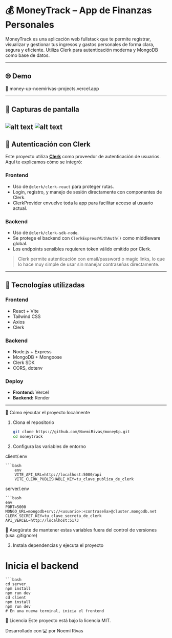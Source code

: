 # 💰 MoneyTrack – App de Finanzas Personales

MoneyTrack es una aplicación web fullstack que te permite registrar, visualizar y gestionar tus ingresos y gastos personales de forma clara, segura y eficiente. Utiliza Clerk para autenticación moderna y MongoDB como base de datos.

---

## 🌐 Demo

🔗 money-up-noemirivas-projects.vercel.app

---

## 📸 Capturas de pantalla


![alt text](<Captura de pantalla 2025-05-20 175911.png>) ![alt text](<Captura de pantalla 2025-05-20 175944-1.png>)
---

## 🔐 Autenticación con Clerk

Este proyecto utiliza **[Clerk](https://clerk.com/)** como proveedor de autenticación de usuarios. Aquí te explicamos cómo se integró:

### Frontend
- Uso de `@clerk/clerk-react` para proteger rutas.
- Login, registro, y manejo de sesión directamente con componentes de Clerk.
- ClerkProvider envuelve toda la app para facilitar acceso al usuario actual.

### Backend
- Uso de `@clerk/clerk-sdk-node`.
- Se protege el backend con `ClerkExpressWithAuth()` como middleware global.
- Los endpoints sensibles requieren token válido emitido por Clerk.

> Clerk permite autenticación con email/password o magic links, lo que lo hace muy simple de usar sin manejar contraseñas directamente.

---

## 🧩 Tecnologías utilizadas

### Frontend
- React + Vite
- Tailwind CSS
- Axios
- Clerk

### Backend
- Node.js + Express
- MongoDB + Mongoose
- Clerk SDK
- CORS, dotenv

### Deploy
- **Frontend:** Vercel
- **Backend:** Render

---

🚀 Cómo ejecutar el proyecto localmente
1. Clona el repositorio
    ````bash 
    git clone https://github.com/NoemiRivas/moneyUp.git
    cd moneytrack

2. Configura las variables de entorno

client/.env

    ```bash
        env
        VITE_API_URL=http://localhost:5000/api
        VITE_CLERK_PUBLISHABLE_KEY=tu_clave_publica_de_clerk
server/.env

    ```bash
    env
    PORT=5000
    MONGO_URL=mongodb+srv://<usuario>:<contraseña>@cluster.mongodb.net
    CLERK_SECRET_KEY=tu_clave_secreta_de_clerk
    API_VERCEL=http://localhost:5173

🔐 Asegúrate de mantener estas variables fuera del control de versiones (usa .gitignore)

3. Instala dependencias y ejecuta el proyecto

# Inicia el backend
    ```bash
    cd server
    npm install
    npm run dev
    cd client
    npm install
    npm run dev
    # En una nueva terminal, inicia el frontend




📝 Licencia
Este proyecto está bajo la licencia MIT.

Desarrollado con 💻 por Noemí Rivas
